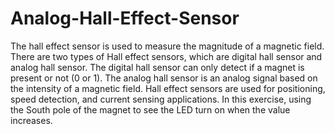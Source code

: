 # Analog-Hall-Effect-Sensor
The hall effect sensor is used to measure the magnitude of a magnetic field. There are two types of Hall effect sensors, which are digital hall sensor and analog hall sensor. The digital hall sensor can only detect if a magnet is present or not (0 or 1). The analog hall sensor is an analog signal based on the intensity of a magnetic field. Hall effect sensors are used for positioning, speed detection, and current sensing applications. In this exercise, using the South pole of the magnet to see the LED turn on when the value increases.
